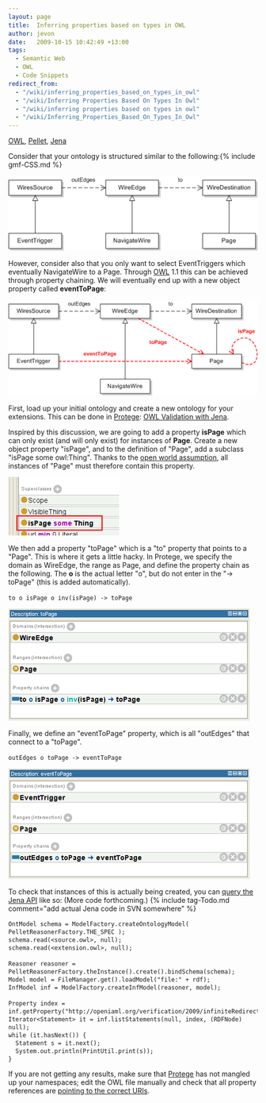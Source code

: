 ```yaml
---
layout: page
title:  Inferring properties based on types in OWL
author: jevon
date:   2009-10-15 10:42:49 +13:00
tags:
  - Semantic Web
  - OWL
  - Code Snippets
redirect_from:
  - "/wiki/inferring_properties_based_on_types_in_owl"
  - "/wiki/Inferring Properties Based On Types In Owl"
  - "/wiki/inferring properties based on types in owl"
  - "/wiki/Inferring_Properties_Based_On_Types_In_Owl"
---
```


[OWL](OWL.md), [Pellet](Pellet.md), [Jena](Jena.md)

Consider that your ontology is structured similar to the following:{% include gmf-CSS.md %}

<img src="/img/gmf/owl-chains1.png" class="gmf-left">

However, consider also that you only want to select EventTriggers which eventually NavigateWire to a Page. Through [OWL](OWL.md) 1.1 this can be achieved through property chaining. We will eventually end up with a new object property called **eventToPage**:

<img src="/img/gmf/owl-chains2.png" class="gmf-left">

First, load up your initial ontology and create a new ontology for your extensions. This can be done in [Protege](Protege.md): [OWL Validation with Jena](OWL_Validation_with_Jena.md).

Inspired by this discussion, we are going to add a property **isPage** which can only exist (and will only exist) for instances of **Page**. Create a new object property "isPage", and to the definition of "Page", add a subclass "isPage some owl:Thing". Thanks to the [open world assumption](open-world-assumption.md), all instances of "Page" must therefore contain this property.

<img src="/img/gmf/owl-chains-protege1.png" class="gmf-left">

We then add a property "toPage" which is a "to" property that points to a "Page". This is where it gets a little hacky. In Protege, we specify the domain as WireEdge, the range as Page, and define the property chain as the following. The **o** is the actual letter "o", but do not enter in the "-> toPage" (this is added automatically).

`to o isPage o inv(isPage) -> toPage`

<img src="/img/gmf/owl-chains-protege2.png" class="gmf-left">

Finally, we define an "eventToPage" property, which is all "outEdges" that connect to a "toPage".

`outEdges o toPage -> eventToPage`

<img src="/img/gmf/owl-chains-protege3.png" class="gmf-left">

To check that instances of this is actually being created, you can <a href="http://lists.owldl.com/pipermail/pellet-users/2009-October/004027.html">query the Jena API</a> like so: (More code forthcoming.) {% include tag-Todo.md comment="add actual Jena code in SVN somewhere" %}

```
OntModel schema = ModelFactory.createOntologyModel( PelletReasonerFactory.THE_SPEC );
schema.read(<source.owl>, null);
schema.read(<extension.owl>, null);

Reasoner reasoner = PelletReasonerFactory.theInstance().create().bindSchema(schema);
Model model = FileManager.get().loadModel("file:" + rdf);
InfModel inf = ModelFactory.createInfModel(reasoner, model);

Property index = inf.getProperty("http://openiaml.org/verification/2009/infiniteRedirect.owl#eventToPage");
Iterator<Statement> it = inf.listStatements(null, index, (RDFNode) null);
while (it.hasNext()) {
  Statement s = it.next();
  System.out.println(PrintUtil.print(s));
}
```

If you are not getting any results, make sure that [Protege](Protege.md) has not mangled up your namespaces; edit the OWL file manually and check that all property references are <a href="http://lists.owldl.com/pipermail/pellet-users/2009-October/004029.html">pointing to the correct URIs</a>.

